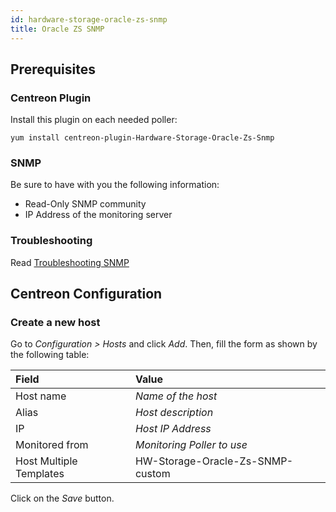 ```yaml
---
id: hardware-storage-oracle-zs-snmp
title: Oracle ZS SNMP
---
```


## Prerequisites

### Centreon Plugin

Install this plugin on each needed poller:

``` shell
yum install centreon-plugin-Hardware-Storage-Oracle-Zs-Snmp
```

### SNMP

Be sure to have with you the following information:

  - Read-Only SNMP community
  - IP Address of the monitoring server

### Troubleshooting

Read [Troubleshooting
SNMP](http://documentation.centreon.com/docs/centreon-plugins/en/latest/user/guide.html#snmp)

## Centreon Configuration

### Create a new host

Go to *Configuration \> Hosts* and click *Add*. Then, fill the form as shown by
the following table:

| Field                   | Value                            |
| :---------------------- | :------------------------------- |
| Host name               | *Name of the host*               |
| Alias                   | *Host description*               |
| IP                      | *Host IP Address*                |
| Monitored from          | *Monitoring Poller to use*       |
| Host Multiple Templates | HW-Storage-Oracle-Zs-SNMP-custom |

Click on the *Save* button.
